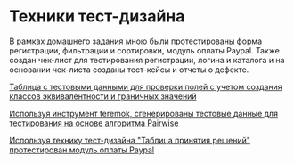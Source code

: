 # Техники тест-дизайна
В рамках домашнего задания мною были протестированы форма регистрации, фильтрации и сортировки, модуль оплаты Paypal. Также создан чек-лист для тестирования регистрации, логина и каталога и на основании чек-листа созданы тест-кейсы и отчеты о дефекте.

[Таблица с тестовыми данными для проверки полей с учетом создания классов эквивалентности и граничных значений](https://docs.google.com/spreadsheets/d/11P43CT3nyeL0CrNArEtH2KTA1WhoTEqK1yQfJ6BX1Ec/edit?gid=0#gid=0)

[Используя инструмент teremok, сгенерированы тестовые данные для тестирования на основе алгоритма Pairwise](https://docs.google.com/spreadsheets/d/1zUQRGxNSE_iuIk5eFdoT5WGGZUeGFpxgdnUrYiIW8IE/edit?gid=1618612150#gid=1618612150)

[Используя технику тест-дизайна "Таблица принятия решений" протестирован модуль оплаты Paypal](https://docs.google.com/spreadsheets/d/1WIKNpAesmwMqnOIoe-tqqFEoUpNhmWpHdeG9DxgeOYw/edit?usp=sharing)
